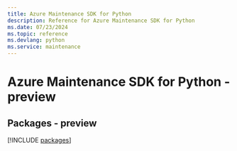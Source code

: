 ```yaml
---
title: Azure Maintenance SDK for Python
description: Reference for Azure Maintenance SDK for Python
ms.date: 07/23/2024
ms.topic: reference
ms.devlang: python
ms.service: maintenance
---
```

# Azure Maintenance SDK for Python - preview
## Packages - preview
[!INCLUDE [packages](maintenance-index.md)]
